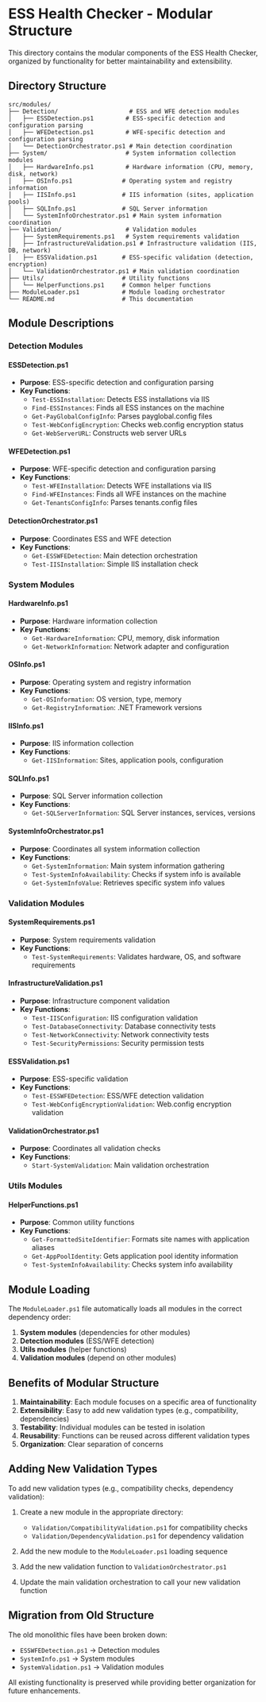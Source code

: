 # ESS Health Checker - Modular Structure

This directory contains the modular components of the ESS Health Checker, organized by functionality for better maintainability and extensibility.

## Directory Structure

```
src/modules/
├── Detection/                    # ESS and WFE detection modules
│   ├── ESSDetection.ps1         # ESS-specific detection and configuration parsing
│   ├── WFEDetection.ps1         # WFE-specific detection and configuration parsing
│   └── DetectionOrchestrator.ps1 # Main detection coordination
├── System/                      # System information collection modules
│   ├── HardwareInfo.ps1         # Hardware information (CPU, memory, disk, network)
│   ├── OSInfo.ps1              # Operating system and registry information
│   ├── IISInfo.ps1             # IIS information (sites, application pools)
│   ├── SQLInfo.ps1             # SQL Server information
│   └── SystemInfoOrchestrator.ps1 # Main system information coordination
├── Validation/                  # Validation modules
│   ├── SystemRequirements.ps1   # System requirements validation
│   ├── InfrastructureValidation.ps1 # Infrastructure validation (IIS, DB, network)
│   ├── ESSValidation.ps1       # ESS-specific validation (detection, encryption)
│   └── ValidationOrchestrator.ps1 # Main validation coordination
├── Utils/                      # Utility functions
│   └── HelperFunctions.ps1     # Common helper functions
├── ModuleLoader.ps1            # Module loading orchestrator
└── README.md                   # This documentation
```

## Module Descriptions

### Detection Modules

#### ESSDetection.ps1
- **Purpose**: ESS-specific detection and configuration parsing
- **Key Functions**:
  - `Test-ESSInstallation`: Detects ESS installations via IIS
  - `Find-ESSInstances`: Finds all ESS instances on the machine
  - `Get-PayGlobalConfigInfo`: Parses payglobal.config files
  - `Test-WebConfigEncryption`: Checks web.config encryption status
  - `Get-WebServerURL`: Constructs web server URLs

#### WFEDetection.ps1
- **Purpose**: WFE-specific detection and configuration parsing
- **Key Functions**:
  - `Test-WFEInstallation`: Detects WFE installations via IIS
  - `Find-WFEInstances`: Finds all WFE instances on the machine
  - `Get-TenantsConfigInfo`: Parses tenants.config files

#### DetectionOrchestrator.ps1
- **Purpose**: Coordinates ESS and WFE detection
- **Key Functions**:
  - `Get-ESSWFEDetection`: Main detection orchestration
  - `Test-IISInstallation`: Simple IIS installation check

### System Modules

#### HardwareInfo.ps1
- **Purpose**: Hardware information collection
- **Key Functions**:
  - `Get-HardwareInformation`: CPU, memory, disk information
  - `Get-NetworkInformation`: Network adapter and configuration

#### OSInfo.ps1
- **Purpose**: Operating system and registry information
- **Key Functions**:
  - `Get-OSInformation`: OS version, type, memory
  - `Get-RegistryInformation`: .NET Framework versions

#### IISInfo.ps1
- **Purpose**: IIS information collection
- **Key Functions**:
  - `Get-IISInformation`: Sites, application pools, configuration

#### SQLInfo.ps1
- **Purpose**: SQL Server information collection
- **Key Functions**:
  - `Get-SQLServerInformation`: SQL Server instances, services, versions

#### SystemInfoOrchestrator.ps1
- **Purpose**: Coordinates all system information collection
- **Key Functions**:
  - `Get-SystemInformation`: Main system information gathering
  - `Test-SystemInfoAvailability`: Checks if system info is available
  - `Get-SystemInfoValue`: Retrieves specific system info values

### Validation Modules

#### SystemRequirements.ps1
- **Purpose**: System requirements validation
- **Key Functions**:
  - `Test-SystemRequirements`: Validates hardware, OS, and software requirements

#### InfrastructureValidation.ps1
- **Purpose**: Infrastructure component validation
- **Key Functions**:
  - `Test-IISConfiguration`: IIS configuration validation
  - `Test-DatabaseConnectivity`: Database connectivity tests
  - `Test-NetworkConnectivity`: Network connectivity tests
  - `Test-SecurityPermissions`: Security permission tests

#### ESSValidation.ps1
- **Purpose**: ESS-specific validation
- **Key Functions**:
  - `Test-ESSWFEDetection`: ESS/WFE detection validation
  - `Test-WebConfigEncryptionValidation`: Web.config encryption validation

#### ValidationOrchestrator.ps1
- **Purpose**: Coordinates all validation checks
- **Key Functions**:
  - `Start-SystemValidation`: Main validation orchestration

### Utils Modules

#### HelperFunctions.ps1
- **Purpose**: Common utility functions
- **Key Functions**:
  - `Get-FormattedSiteIdentifier`: Formats site names with application aliases
  - `Get-AppPoolIdentity`: Gets application pool identity information
  - `Test-SystemInfoAvailability`: Checks system info availability

## Module Loading

The `ModuleLoader.ps1` file automatically loads all modules in the correct dependency order:

1. **System modules** (dependencies for other modules)
2. **Detection modules** (ESS/WFE detection)
3. **Utils modules** (helper functions)
4. **Validation modules** (depend on other modules)

## Benefits of Modular Structure

1. **Maintainability**: Each module focuses on a specific area of functionality
2. **Extensibility**: Easy to add new validation types (e.g., compatibility, dependencies)
3. **Testability**: Individual modules can be tested in isolation
4. **Reusability**: Functions can be reused across different validation types
5. **Organization**: Clear separation of concerns

## Adding New Validation Types

To add new validation types (e.g., compatibility checks, dependency validation):

1. Create a new module in the appropriate directory:
   - `Validation/CompatibilityValidation.ps1` for compatibility checks
   - `Validation/DependencyValidation.ps1` for dependency validation

2. Add the new module to the `ModuleLoader.ps1` loading sequence

3. Add the new validation function to `ValidationOrchestrator.ps1`

4. Update the main validation orchestration to call your new validation function

## Migration from Old Structure

The old monolithic files have been broken down:
- `ESSWFEDetection.ps1` → Detection modules
- `SystemInfo.ps1` → System modules  
- `SystemValidation.ps1` → Validation modules

All existing functionality is preserved while providing better organization for future enhancements. 